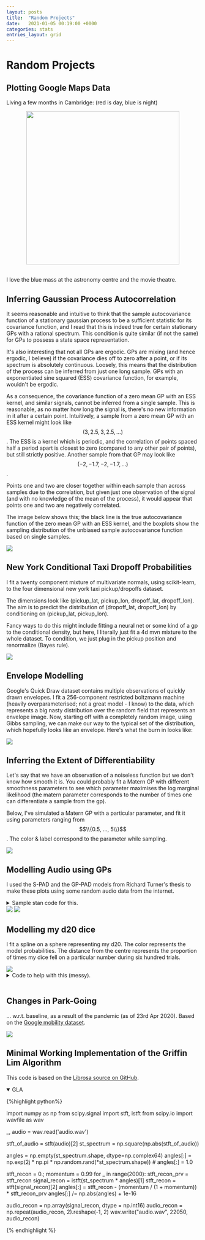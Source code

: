 ```yaml
---
layout: posts
title:  "Random Projects"
date:   2021-01-05 00:19:00 +0000
categories: stats
entries_layout: grid
---
```


# Random Projects

## Plotting Google Maps Data

Living a few months in Cambridge: (red is day, blue is night)

<center> <img src="/images/camlc.png" height="400" width="400"> </center> <br>

I love the blue mass at the astronomy centre and the movie theatre.

## Inferring Gaussian Process Autocorrelation

It seems reasonable and intuitive to think that the sample autocovariance function of a stationary gaussian process to be a sufficient statistic for its covariance function, and I read that this is indeed true for certain stationary GPs with a rational spectrum. This condition is quite similar (if not the same) for GPs to possess a state space representation.

It's also interesting that not all GPs are ergodic. GPs are mixing (and hence ergodic, I believe) if the covariance dies off to zero after a point, or if its spectrum is absolutely continuous. Loosely, this means that the distribution of the process can be inferred from just one long sample. GPs with an exponentiated sine squared (ESS) covariance function, for example, wouldn't be ergodic.

As a consequence, the covariance function of a zero mean GP with an ESS kernel, and similar signals, cannot be inferred from a single sample. This is reasonable, as no matter how long the signal is, there's no new information in it after a certain point. Intuitively, a sample from a zero mean GP with an ESS kernel might look like $$ (3, 2.5, 3, 2.5, ...) $$. The ESS is a kernel which is periodic, and the correlation of points spaced half a period apart is closest to zero (compared to any other pair of points), but still strictly positive. Another sample from that GP may look like $$ (-2, -1.7, -2, -1.7, ...) $$.

Points one and two are closer together within each sample than across samples due to the correlation, but given just one observation of the signal (and with no knowledge of the mean of the process), it would appear that points one and two are negatively correlated.

The image below shows this; the black line is the true autocovariance function of the zero mean GP with an ESS kernel, and the boxplots show the sampling distribution of the unbiased sample autocovariance function based on single samples.

<img src="/images/esdst.png">

## New York Conditional Taxi Dropoff Probabilities

I fit a twenty component mixture of multivariate normals, using scikit-learn, to the four dimensional new york taxi pickup/dropoffs dataset.

The dimensions look like (pickup_lat, pickup_lon, dropoff_lat, dropoff_lon). The aim is to predict the distribution of (dropoff_lat, dropoff_lon) by conditioning on (pickup_lat, pickup_lon).

Fancy ways to do this might include fitting a neural net or some kind of a gp to the conditional density, but here, I literally just fit a 4d mvn mixture to the whole dataset. To condition, we just plug in the pickup position and renormalize (Bayes rule).

<img src="/images/gsmix.png">

## Envelope Modelling

Google's Quick Draw dataset contains multiple observations of quickly drawn envelopes. I fit a 256-component restricted boltzmann machine (heavily overparameterised; not a great model - I know) to the data, which represents a big nasty distribution over the random field that represents an envelope image. Now, starting off with a completely random image, using Gibbs sampling, we can make our way to the typical set of the distribution, which hopefully looks like an envelope. Here's what the burn in looks like:

<img src="/images/skrgb.gif">

## Inferring the Extent of Differentiability

Let's say that we have an observation of a noiseless function but we don't know how smooth it is. You could probably fit a Matern GP with different smoothness parameters to see which parameter maximises the log marginal likelihood (the matern parameter corresponds to the number of times one can differentiate a sample from the gp).

Below, I've simulated a Matern GP with a particular parameter, and fit it using parameters ranging from $$\\{0.5, ..., 5\\}$$. The color & label correspond to the parameter while sampling.

<img src="/images/dfinf.png">

## Modelling Audio using GPs

I used the S-PAD and the GP-PAD models from Richard Turner's thesis to make these plots using some random audio data from the internet.

 <details>
 <summary> Sample stan code for this. </summary>
	
{%highlight C%}

// S-PAD
data {
	int n;     // len
	real x[n]; // audio
}
parameters {
	real<lower = 0, upper = 1> l;
	real<lower = 0, upper = 10> s;
	vector<lower = -10, upper = 2>[n] sigma;
}
model {
	sigma[1] ~ normal(0, s);
	sigma[2:n] ~ normal(l * sigma[1:(n - 1)], s*(1 - l^2)^0.5);
	x ~ normal(0, exp(sigma));
}

// GP-PAD
data {
	int n;
	int n_s; // nrow of S22
	real seg_a[n]; // audio sample
	matrix[n, n_s] factor; // mvn conditional distribution shift factor S12 * S22^(-1)
	cholesky_factor_cov[n_s] K22c; // cholesky factor of S22
}
parameters {
	real<lower = -7.5, upper = 10> mu;
	vector<lower = -7.5, upper = 10>[n_s] sigma;
}
transformed parameters {
	vector[n] sigma_vec;
	sigma_vec = rep_vector(mu, n) +
		factor*(sigma - rep_vector(mu, n_s));
}
model {
	sigma ~ multi_normal_cholesky(rep_vector(mu, n_s), K22c);
	seg_a ~ normal(0, log(1 + exp(sigma_vec)));
}

{% endhighlight %}
</details>

<img src="/images/sspad.png">
<img src="/images/gppad.png">

## Modelling my d20 dice

I fit a spline on a sphere representing my d20. The color represents the model probabilities. The distance from the centre represents the proportion of times my dice fell on a particular number during six hundred trials.

<img src="/images/dtmdl.png">

 <details>
 <summary> Code to help with this (messy). </summary>
 
 {%highlight R%}

library(data.table)

# I came up with a coordinate system to label the dice
# The params phi and theta are reversed w.r.t. polar convention
# phi is pi - phi w.r.t. the polar convention
vertices <- data.table(
	r = 1, theta = c(0, 0, 2 * pi * (0:9)/10),
	phi = c(pi/2, -pi/2, rep(c(-atan(0.5), atan(0.5)), 5)) + pi/2,
	label = letters[1:12])

dice_map <- list(
	"1" = "ihj", "2" = "dfe", "3" = "kjl", "4" = "beg",
	"5" = "gfh", "6" = "bck", "7" = "ahj", "8" = "cdl",
	"9" = "bki", "10" = "adl", "11" = "bgi", "12" = "adf",
	"13" = "gih", "14" = "bce", "15" = "afh", "16" = "ckl",
	"17" = "ajl", "18" = "egf", "19" = "kij", "20" = "ced")

cart <- function(polar) {
	# theta phi
	return(c(sin(polar[1]) * cos(polar[2]),
		     sin(polar[1]) * sin(polar[2]),
		     cos(polar[1])))
}

polar <- function(cart) {
	return(c(acos(cart[3]), atan2(cart[2], cart[1])))
}

my_coords <- function(pol_mine) {
	return(c(pi - pol_mine[2], pol_mine[1]))
}

arc_length <- function(polar_a, polar_b) {
	return(acos(sum(cart(polar_a) * cart(polar_b))))
}

query <- function(verts) {
	Reduce(`&`, lapply(verts, function(v) grepl(v, dice_map)))
}

rd20 <- function(n = 1) replicate(n, {
	z <- rnorm(3); z <- z/sqrt(sum(z^2))
	qd20(polar(z))
})

qd20 <- function(polar_coords) {
	dists <- sapply(1:12, function(i) arc_length(
		polar_coords, vertices[i, my_coords(c(theta, phi))]))
	min_three <- sort(dists)[1:3]
	verts <- vertices[which(dists %in% min_three), label]
	as.integer(names(dice_map))[query(verts)]
}
 
 {% endhighlight %}
 
 </details>

<br>

## Changes in Park-Going

... w.r.t. baseline, as a result of the pandemic (as of 23rd Apr 2020). Based on the [Google mobility dataset](https://www.google.com/covid19/mobility/).

<img src="/images/prkap.png">

## Minimal Working Implementation of the Griffin Lim Algorithm

This code is based on the [Librosa source on GitHub](https://github.com/librosa/librosa/blob/09381cc262be04cae65cab33c56bba4b14915393/librosa/core/spectrum.py#L2128).

<details open>
<summary> GLA </summary>

{%highlight python%}

import numpy as np
from scipy.signal import stft, istft
from scipy.io import wavfile as wav

_, audio = wav.read('audio.wav')

stft_of_audio = stft(audio)[2]
st_spectrum = np.square(np.abs(stft_of_audio))

angles = np.empty(st_spectrum.shape, dtype=np.complex64)
angles[:] = np.exp(2j * np.pi * np.random.rand(*st_spectrum.shape)) # angles[:] = 1.0

stft_recon = 0.; momentum = 0.99
for _ in range(2000):
	stft_recon_prv = stft_recon
	signal_recon = istft(st_spectrum * angles)[1]
	stft_recon = stft(signal_recon)[2]
	angles[:] = stft_recon - (momentum / (1 + momentum)) * stft_recon_prv
	angles[:] /= np.abs(angles) + 1e-16

audio_recon = np.array(signal_recon, dtype = np.int16)
audio_recon = np.repeat(audio_recon, 2).reshape(-1, 2)
wav.write("audio.wav", 22050, audio_recon)

{% endhighlight %}
 
</details>
